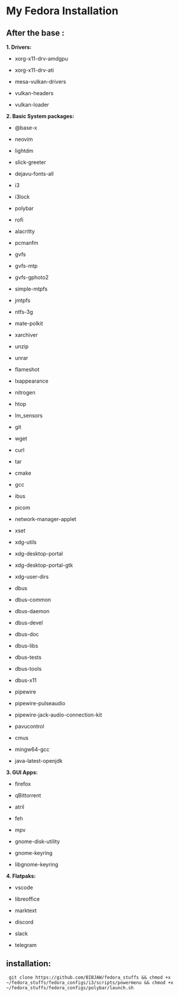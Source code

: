 # My Fedora Installation


## After the base :

**1. Drivers:**

- xorg-x11-drv-amdgpu 

- xorg-x11-drv-ati

- mesa-vulkan-drivers

- vulkan-headers

- vulkan-loader

**2. Basic System packages:**

- @base-x 

- neovim

- lightdm

- slick-greeter

- dejavu-fonts-all

- i3

- i3lock

- polybar 

- rofi

- alacritty

- pcmanfm

- gvfs

- gvfs-mtp

- gvfs-gphoto2

- simple-mtpfs

- jmtpfs 

- ntfs-3g

- mate-polkit 

- xarchiver 

- unzip

- unrar

- flameshot

- lxappearance

- nitrogen

- htop

- lm_sensors

- git 

- wget 

- curl

- tar

- cmake 

- gcc

- ibus

- picom

- network-manager-applet

- xset

- xdg-utils

- xdg-desktop-portal 

- xdg-desktop-portal-gtk

- xdg-user-dirs

- dbus

- dbus-common

- dbus-daemon

- dbus-devel

- dbus-doc

- dbus-libs

- dbus-tests

- dbus-tools

- dbus-x11

- pipewire

- pipewire-pulseaudio

- pipewire-jack-audio-connection-kit

- pavucontrol

- cmus

- mingw64-gcc

- java-latest-openjdk

**3. GUI Apps:**

- firefox

- qBittorrent

- atril

- feh

- mpv


- gnome-disk-utility

- gnome-keyring

- libgnome-keyring

**4. Flatpaks:**

- vscode

- libreoffice

- marktext

- discord

- slack

- telegram


## installation: 
```
 git clone https://github.com/BIBJAW/fedora_stuffs && chmod +x ~/fedora_stuffs/fedora_configs/i3/scripts/powermenu && chmod +x ~/fedora_stuffs/fedora_configs/polybar/launch.sh
 ```































